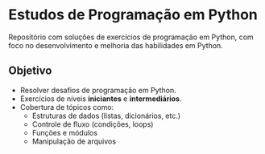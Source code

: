 # Estudos de Programação em Python

Repositório com soluções de exercícios de programação em Python, com foco no desenvolvimento e melhoria das habilidades em Python.

## Objetivo

- Resolver desafios de programação em Python.
- Exercícios de níveis **iniciantes** e **intermediários**.
- Cobertura de tópicos como:
  - Estruturas de dados (listas, dicionários, etc.)
  - Controle de fluxo (condições, loops)
  - Funções e módulos
  - Manipulação de arquivos